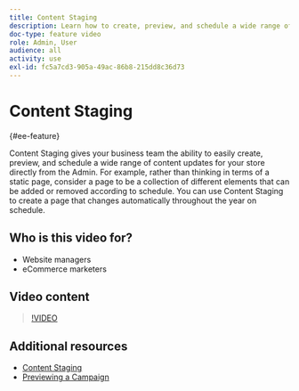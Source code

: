 ```yaml
---
title: Content Staging
description: Learn how to create, preview, and schedule a wide range of content updates for your store directly from the Admin.
doc-type: feature video
role: Admin, User
audience: all
activity: use
exl-id: fc5a7cd3-905a-49ac-86b8-215dd8c36d73
---
```

# Content Staging

{#ee-feature}

Content Staging gives your business team the ability to easily create, preview, and schedule a wide range of content updates for your store directly from the Admin. For example, rather than thinking in terms of a static page, consider a page to be a collection of different elements that can be added or removed according to schedule. You can use Content Staging to create a page that changes automatically throughout the year on schedule.

## Who is this video for?

- Website managers
- eCommerce marketers

## Video content

>[!VIDEO](https://video.tv.adobe.com/v/343784?quality=12&learn=on)

## Additional resources

- [Content Staging](https://docs.magento.com/user-guide/cms/content-staging.html)
- [Previewing a Campaign](https://docs.magento.com/user-guide/cms/content-staging-preview.html)
